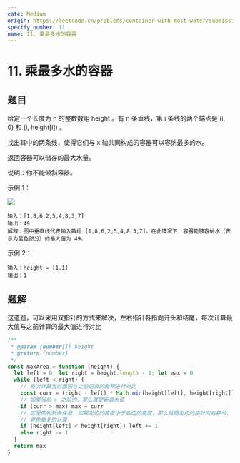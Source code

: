 ```yaml
---
cate: Medium
origin: https://leetcode.cn/problems/container-with-most-water/submissions/
specify_number: 11
name: 11. 乘最多水的容器
---
```


# 11. 乘最多水的容器

## 题目

给定一个长度为 n 的整数数组 height 。有 n 条垂线，第 i 条线的两个端点是 (i, 0) 和 (i, height[i]) 。

找出其中的两条线，使得它们与 x 轴共同构成的容器可以容纳最多的水。

返回容器可以储存的最大水量。

说明：你不能倾斜容器。


示例 1：

<img src="https://aliyun-lc-upload.oss-cn-hangzhou.aliyuncs.com/aliyun-lc-upload/uploads/2018/07/25/question_11.jpg" class="css-btcloa-ZoomImage e13l6k8o5"></img>

```
输入：[1,8,6,2,5,4,8,3,7]
输出：49 
解释：图中垂直线代表输入数组 [1,8,6,2,5,4,8,3,7]。在此情况下，容器能够容纳水（表示为蓝色部分）的最大值为 49。
```

示例 2：

```
输入：height = [1,1]
输出：1
```

## 题解

这道题，可以采用双指针的方式来解决，左右指针各指向开头和结尾，每次计算最大值与之前计算的最大值进行对比

```js
/**
 * @param {number[]} height
 * @return {number}
 */
const maxArea = function (height) {
  let left = 0; let right = height.length - 1; let max = 0
  while (left < right) {
    // 每次计算当前面积与之前记录的面积进行对比
    const curr = (right - left) * Math.min(height[left], height[right])
    // 如果当前 > 之前的，那么就更新最大值
    if (curr > max) max = curr
    // 这里的判断条件是，如果左边的高度小于右边的高度，那么就把左边的指针向右移动，否则把右边的指针向左移动
    // 避免重复的计算
    if (height[left] < height[right]) left += 1
    else right -= 1
  }
  return max
}
```